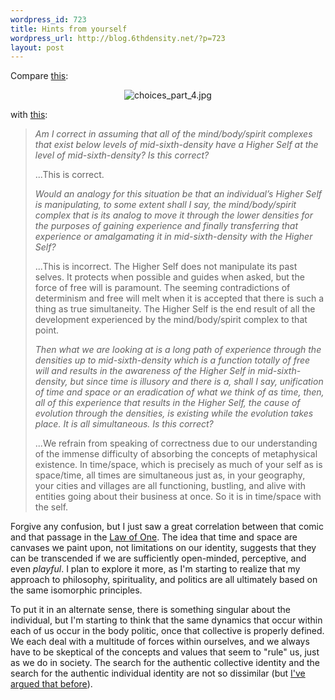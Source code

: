 ```yaml
--- 
wordpress_id: 723
title: Hints from yourself
wordpress_url: http://blog.6thdensity.net/?p=723
layout: post
---
```

<p>Compare <a href="http://xkcd.com/c267.html">this</a>:</p><p align=center><img id="image722" src="http://blog.6thdensity.net/wp-content/uploads/2007/05/choices_part_4.jpg" alt="choices_part_4.jpg" /></p><p>with <a href="http://lawofone.info/results.php?session_id=70#10">this</a>:<blockquote><p><i>Am I correct in assuming that all of the mind/body/spirit complexes that exist below levels of mid-sixth-density have a Higher Self at the level of mid-sixth-density? Is this correct?</i></p><p>...This is correct.</p><p><i>Would an analogy for this situation be that an individual’s Higher Self is manipulating, to some extent shall I say, the mind/body/spirit complex that is its analog to move it through the lower densities for the purposes of gaining experience and finally transferring that experience or amalgamating it in mid-sixth-density with the Higher Self?</i></p><p>...This is incorrect. The Higher Self does not manipulate its past selves. It protects when possible and guides when asked, but the force of free will is paramount. The seeming contradictions of determinism and free will melt when it is accepted that there is such a thing as true simultaneity. The Higher Self is the end result of all the development experienced by the mind/body/spirit complex to that point.</p><p><i>Then what we are looking at is a long path of experience through the densities up to mid-sixth-density which is a function totally of free will and results in the awareness of the Higher Self in mid-sixth-density, but since time is illusory and there is a, shall I say, unification of time and space or an eradication of what we think of as time, then, all of this experience that results in the Higher Self, the cause of evolution through the densities, is existing while the evolution takes place. It is all simultaneous. Is this correct?</i></p><p>...We refrain from speaking of correctness due to our understanding of the immense difficulty of absorbing the concepts of metaphysical existence. In time/space, which is precisely as much of your self as is space/time, all times are simultaneous just as, in your geography, your cities and villages are all functioning, bustling, and alive with entities going about their business at once. So it is in time/space with the self.</p></blockquote>Forgive any confusion, but I just saw a great correlation between that comic and that passage in the <a href="http://lawofone.info">Law of One</a>. The idea that time and space are canvases we paint upon, not limitations on our identity, suggests that they can be transcended if we are sufficiently open-minded, perceptive, and even <em>playful</em>.  I plan to explore it more, as I'm starting to realize that my approach to philosophy, spirituality, and politics are all ultimately based on the same isomorphic principles.</p><p>To put it in an alternate sense, there is something singular about the individual, but I'm starting to think that the same dynamics that occur within each of us occur in the body politic, once that collective is properly defined.  We each deal with a multitude of forces within ourselves, and we always have to be skeptical of the concepts and values that seem to "rule" us, just as we do in society. The search for the authentic collective identity and the search for the authentic individual identity are not so dissimilar (but <a href="http://blog.6thdensity.net/?page_id=390">I've argued that before</a>).</p>


